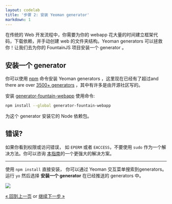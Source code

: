 ```yaml
---
layout: codelab
title: '步骤 2: 安装 Yeoman generator'
markdown: 1
---
```


在传统的 Web 开发流程中，你需要为你的 webapp 花大量的时间建立框架代码，下载依赖，并手动创建 web 的文件夹结构。Yeoman generators 可以拯救你！让我们去为你的 FountainJS 项目安装一个 generator 。

## 安装一个 generator

你可以使用 [npm](https://www.npmjs.com/) 命令安装 Yeoman generators ，这里现在已经有了超过and there are over [3500+ generators](/generators/) ，其中有许多是由开源社区写的。

安装 [generator-fountain-webapp](https://www.npmjs.com/package/generator-fountain-webapp) 使用命令:

```sh
npm install --global generator-fountain-webapp
```

为这个 generator 安装它的 Node 依赖包。

<div class="note important">

  <h2>错误?</h2>

  <p>如果你看到权限或访问错误， 如 <code>EPERM</code> 或者 <code>EACCESS</code>，不要使用 <code>sudo</code> 作为一个解决方法。你可以咨询 <a href="https://github.com/sindresorhus/guides/blob/master/npm-global-without-sudo.md">本指南</a>的一个更强大的解决方案。</p>

</div>

<hr>

<div class="note tip">

  <p>使用 <code>npm install</code> 直接安装， 你可以通过 Yeoman 交互菜单搜索到generators。运行 <code>yo</code> 然后选择 <b>安装一个 generator</b> 在已经推送的 generators 中。</p>

  <img src="/assets/img/codelab/02_yo_interactive.png">

</div>


<p class="codelab-paging">
  <a href="index.html#toc">&laquo; 回到上一页</a>
  or
  <a href="scaffold-app.html">继续下一步 &raquo;</a>
</p>
